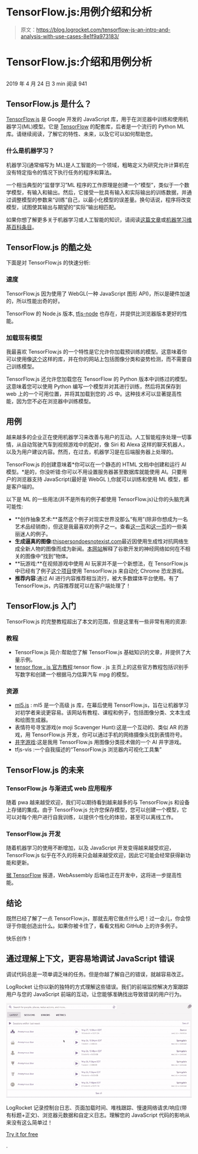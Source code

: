 # TensorFlow.js:用例介绍和分析

> 原文：<https://blog.logrocket.com/tensorflow-js-an-intro-and-analysis-with-use-cases-8e1f9a973183/>

# TensorFlow.js:介绍和用例分析

## 

2019 年 4 月 24 日 3 min 阅读 941

## TensorFlow.js 是什么？

[TensorFlow.js](https://js.tensorflow.org) 是 Google 开发的 JavaScript 库，用于在浏览器中训练和使用机器学习(ML)模型。它是 [TensorFlow](https://www.tensorflow.org/) 的配套库，后者是一个流行的 Python ML 库。请继续阅读，了解它的特性、未来，以及它可以如何帮助您。

### 什么是机器学习？

机器学习(通常缩写为 ML)是人工智能的一个领域，粗略定义为研究允许计算机在没有特定指令的情况下执行任务的程序和算法。

一个相当典型的“监督学习”ML 程序的工作原理是创建一个“模型”，类似于一个数学模型，有输入和输出。然后，它接受一批具有输入和实际输出的训练数据，并通过调整模型的参数来“训练”自己，以最小化模型的误差量。换句话说，程序将改变模型，试图使其输出与期望的“实际”输出相匹配。

如果你想了解更多关于机器学习或人工智能的知识，请阅读[这篇文章](https://medium.com/machine-learning-for-humans/why-machine-learning-matters-6164faf1df12)或[机器学习维基百科条目](https://en.wikipedia.org/wiki/Machine_learning)。

## TensorFlow.js 的酷之处

下面是对 TensorFlow.js 的快速分析:

### 速度

TensorFlow.js 因为使用了 WebGL(一种 JavaScript 图形 API)，所以是硬件加速的，所以性能出奇的好。

TensorFlow 的 Node.js 版本, [tfjs-node](https://github.com/tensorflow/tfjs-node) 也存在，并提供比浏览器版本更好的性能。

### 加载现有模型

我最喜欢 TensorFlow.js 的一个特性是它允许你加载预训练的模型。这意味着你可以使用像[这个](https://github.com/tensorflow/tfjs-models)这样的库，并在你的网站上包括图像分类和姿势检测，而不需要自己训练模型。

TensorFlow.js 还允许您加载您在 TensorFlow 的 Python 版本中训练过的模型。这意味着您可以使用 Python 编写一个模型并对其进行训练，然后将其保存到 web 上的一个可用位置，并将其加载到您的 JS 中。这种技术可以显著提高性能，因为您不必在浏览器中训练模型。

## 用例

越来越多的企业正在使用机器学习来改善与用户的互动。人工智能程序处理一切事情，从自动驾驶汽车到视频游戏中的配对，像 Siri 和 Alexa 这样的聊天机器人，以及为用户建议内容。然而，在过去，机器学习是在后端服务器上处理的。

TensorFlow.js 的创建意味着*你可以在一个静态的 HTML 文档中创建和运行 AI 模型。*是的，你没听错:你可以不用设置服务器甚至数据库就能使用 AI。只要用户的浏览器支持 JavaScript(最好是 WebGL ),你就可以训练和使用 ML 模型，都是客户端的。

以下是 ML 的一些用法(并不是所有的例子都使用 TensorFlow.js)让你的头脑充满可能性:

*   **创作抽象艺术:**虽然这个例子对现实世界没那么“有用”(除非你想成为一名艺术品经销商)，但这是我最喜欢的例子之一。查看[这一页](http://blog.otoro.net/2015/06/19/neural-network-generative-art/)和[这一页](https://janhuenermann.com/blog/abstract-art-with-ml)的一些美丽迷人的例子。
*   **生成逼真的图像:**[thispersondoesnotexist.com](https://thispersondoesnotexist.com/)最近因使用生成性对抗网络生成全新人物的图像而成为新闻。[本网站](https://ai.googleblog.com/2015/06/inceptionism-going-deeper-into-neural.html)解释了谷歌开发的神经网络如何在不相关的图像中“找到”物体。
*   **玩游戏:**在视频游戏中使用 AI 玩家并不是一个新想法，在 TensorFlow.js 中已经有了例子[这个项目](https://github.com/MagicCube/tensorflow-rex-run)使用 TensorFlow.js 来自动化 Chrome 恐龙游戏。
*   **推荐内容**:通过 AI 进行内容推荐相当流行，被大多数媒体平台使用。有了 TensorFlow.js，内容推荐就可以在客户端处理了！

## TensorFlow.js 入门

TensorFlow.js 的完整教程超出了本文的范围，但是这里有一些非常有用的资源:

### 教程

*   TensorFlow.js 简介:帮助您了解 TensorFlow.js 基础知识的文章，并提供了大量示例。
*   [tensor flow . js 官方教程](https://www.tensorflow.org/js/tutorials):tensor flow . js 主页上的这些官方教程包括识别手写数字和创建一个根据马力估算汽车 mpg 的模型。

### 资源

*   [ml5.js](https://ml5js.org/) : ml5 是一个高级 js 库，在幕后使用 TensorFlow.js，旨在让机器学习对初学者来说更容易。该网站有教程、课程和例子，包括图像分类、文本生成和绘图生成器。
*   表情符号寻宝游戏(e moji Scavenger Hunt):这是一个互动的、类似 AR 的游戏，用 TensorFlow.js 开发，你可以通过手机的网络摄像头找到表情符号。
*   [井字游戏](https://github.com/nebrelbug/tictactoo):这是我用 TensorFlow.js 用图像分类技术做的一个 AI 井字游戏。
*   tfjs-vis :一个自我描述的“TensorFlow.js 浏览器内可视化工具集”

## TensorFlow.js 的未来

### TensorFlow.js 与渐进式 web 应用程序

随着 pwa 越来越受欢迎，我们可以期待看到越来越多的与 TensorFlow.js 和设备上存储的集成。由于 TensorFlow.js 允许您保存模型，您可以创建一个模型，它可以对每个用户进行自我训练，以提供个性化的体验，甚至可以离线工作。

### TensorFlow.js 开发

随着机器学习的使用不断增加，以及 JavaScript 开发变得越来越受欢迎，TensorFlow.js 似乎在不久的将来只会越来越受欢迎，因此它可能会经常获得新功能和更新。

[据 TensorFlow](https://github.com/tensorflow/tfjs/issues/1497) 报道，WebAssembly 后端也正在开发中，这将进一步提高性能。

## 结论

既然已经了解了一点 TensorFlow.js，那就去用它做点什么吧！过一会儿，你会惊讶于你能创造出什么。如果你被卡住了，看看文档和 GitHub 上的许多例子。

快乐创作！

## 通过理解上下文，更容易地调试 JavaScript 错误

调试代码总是一项单调乏味的任务。但是你越了解自己的错误，就越容易改正。

LogRocket 让你以新的独特的方式理解这些错误。我们的前端监控解决方案跟踪用户与您的 JavaScript 前端的互动，让您能够准确找出导致错误的用户行为。

[![LogRocket Dashboard Free Trial Banner](img/cbfed9be3defcb505e662574769a7636.png)](https://lp.logrocket.com/blg/javascript-signup)

LogRocket 记录控制台日志、页面加载时间、堆栈跟踪、慢速网络请求/响应(带有标题+正文)、浏览器元数据和自定义日志。理解您的 JavaScript 代码的影响从来没有这么简单过！

[Try it for free](https://lp.logrocket.com/blg/javascript-signup)

.